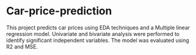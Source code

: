 # Car-price-prediction
This project predicts car prices using EDA techniques and a  Multiple linear regression model. Univariate and bivariate analysis were performed to identify significant independent variables. The model was evaluated using R2 and MSE. 
